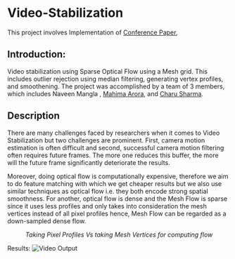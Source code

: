 # Video-Stabilization

This project involves Implementation of [Conference Paper](https://github.com/nvnmangla/Video-Stabilization/blob/main/paper.pdf), 

## Introduction:

Video stabilization using Sparse Optical Flow using a Mesh grid. This includes outlier rejection using median filtering, generating vertex profiles, and smoothening. The project was accomplished by a team of 3 members, which includes Naveen Mangla , [Mahima Arora](https://www.linkedin.com/in/ACoAACBA3TsBoA_q_kcTQQXxA5fowvfELuNf-Nw), and [Charu Sharma](https://www.linkedin.com/in/ACoAAB3r70oBDt4ONFnZHCDUyYFGVw_YINTQZcM).

## Description

There are many challenges faced by researchers when it comes to Video Stabilization but two challenges are prominent. First, camera motion estimation is often difficult and second, successful camera motion filtering often requires future frames. The more one reduces this buffer, the more will the future frame significantly deteriorate the results. 

Moreover, doing optical flow is computationally expensive, therefore we aim to do feature matching with which we get cheaper results but we also use similar techniques as optical flow i.e. they both encode strong spatial smoothness. For another, optical flow is dense and the Mesh Flow is sparse since it uses less profiles and only takes into consideration the mesh vertices instead of all pixel profiles hence, Mesh Flow can be regarded as a down-sampled dense flow.

<p align="center"> 
    <img src="https://github.com/nvnmangla/Video-Stabilization/blob/2f1e92c8286fba8e4792690944c1c1c99a3793f3/Results/steadyVsMesh.png" alt>
    <em>Taking Pixel Profiles Vs taking Mesh Vertices for computing flow</em>
<!-- ![Mesh Flow](https://github.com/nvnmangla/Video-Stabilization/blob/2f1e92c8286fba8e4792690944c1c1c99a3793f3/Results/steadyVsMesh.png) -->
</p>

Results: 
![Video Output](https://github.com/nvnmangla/Video-Stabilization/blob/377ca47fcdf89a687b7f9644454d8258a2c0536f/Results/result%20.gif)
